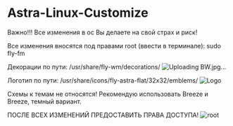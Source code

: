 # Astra-Linux-Customize

Важно!!!
Все изменения в ос Вы делаете на свой страх и риск!

Все изменения вносятся под правами root (ввести в терминале):
sudo fly-fm

Декорации по пути:
/usr/share/fly-wm/decorations/
![Uploading BW.jpg…]()

Логотип по пути:
/usr/share/icons/fly-astra-flat/32x32/emblems/
![Logo](https://user-images.githubusercontent.com/28458952/161424073-f1792d1f-ec8c-4982-b61e-8b6061defdc4.jpg)

Схемы к темам не относятся!
Рекомендую использовать Breeze и Breeze, темный вариант.

ПОСЛЕ ВСЕХ ИЗМЕНЕНИЙ ПРЕДОСТАВИТЬ ПРАВА ДОСТУПА!
![root](https://user-images.githubusercontent.com/28458952/161424085-43e0759d-68d9-4155-ba4e-dd26e8c3485d.jpg)

